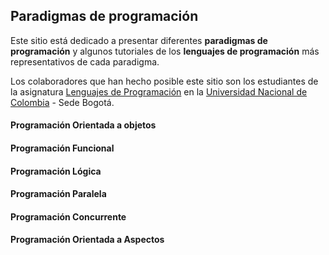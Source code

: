 ## Paradigmas de programación
Este sitio está dedicado a presentar diferentes **paradigmas de programación** y algunos tutoriales de los **lenguajes de programación** más representativos de cada paradigma. 

Los colaboradores que han hecho posible este sitio son los estudiantes de la asignatura [Lenguajes de Programación](https://sites.google.com/a/unal.edu.co/lenguajes-de-programacion-2016-1/) en la [Universidad Nacional de Colombia](http://unal.edu.co/) - Sede Bogotá.
 
#### Programación Orientada a objetos
#### Programación Funcional
#### Programación Lógica
#### Programación Paralela
#### Programación Concurrente
#### Programación Orientada a Aspectos